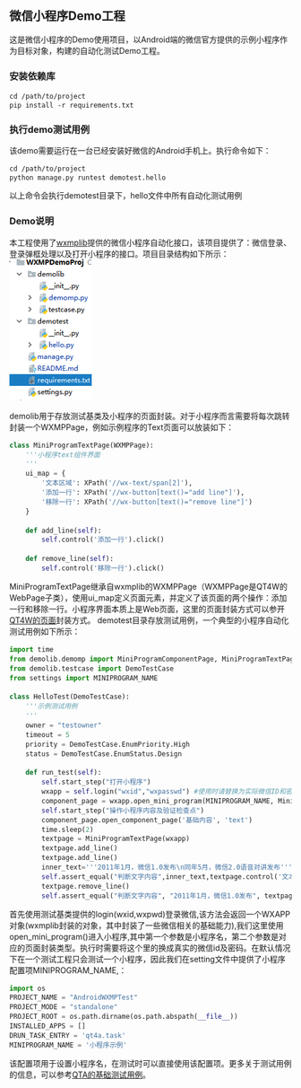 ## 微信小程序Demo工程
 这是微信小程序的Demo使用项目，以Android端的微信官方提供的示例小程序作为目标对象，构建的自动化测试Demo工程。

### 安装依赖库
```shell
cd /path/to/project
pip install -r requirements.txt
```

### 执行demo测试用例
该demo需要运行在一台已经安装好微信的Android手机上。执行命令如下：
```shell
cd /path/to/project
python manage.py runtest demotest.hello
```
以上命令会执行demotest目录下，hello文件中所有自动化测试用例

### Demo说明
本工程使用了[wxmplib][1]提供的微信小程序自动化接口，该项目提供了：微信登录、登录弹框处理以及打开小程序的接口。项目目录结构如下所示：
![enter description here][2]

demolib用于存放测试基类及小程序的页面封装。对于小程序而言需要将每次跳转封装一个WXMPPage，例如示例程序的Text页面可以放装如下：
```python
class MiniProgramTextPage(WXMPPage):
    '''小程序text组件界面
    '''
    ui_map = {
        '文本区域': XPath('//wx-text/span[2]'),
        '添加一行': XPath('//wx-button[text()="add line"]'),
        '移除一行': XPath('//wx-button[text()="remove line"]')
    }

    def add_line(self):
        self.control('添加一行').click()

    def remove_line(self):
        self.control('移除一行').click()

```
MiniProgramTextPage继承自wxmplib的WXMPPage（WXMPPage是QT4W的WebPage子类），使用ui_map定义页面元素，并定义了该页面的两个操作：添加一行和移除一行。小程序界面本质上是Web页面，这里的页面封装方式可以参开[QT4W的页面][3]封装方式。
demotest目录存放测试用例，一个典型的小程序自动化测试用例如下所示：
```python
import time
from demolib.demomp import MiniProgramComponentPage, MiniProgramTextPage
from demolib.testcase import DemoTestCase
from settings import MINIPROGRAM_NAME

class HelloTest(DemoTestCase):
    '''示例测试用例
    '''
    owner = "testowner"
    timeout = 5
    priority = DemoTestCase.EnumPriority.High
    status = DemoTestCase.EnumStatus.Design

    def run_test(self):
        self.start_step("打开小程序")
        wxapp = self.login("wxid","wxpasswd") #使用时请替换为实际微信ID和密码
        component_page = wxapp.open_mini_program(MINIPROGRAM_NAME, MiniProgramComponentPage)
        self.start_step("操作小程序内容及验证检查点")
        component_page.open_component_page('基础内容', 'text')
        time.sleep(2)
        textpage = MiniProgramTextPage(wxapp)
        textpage.add_line()
        textpage.add_line()
        inner_text='''2011年1月，微信1.0发布\n同年5月，微信2.0语音对讲发布'''
        self.assert_equal("判断文字内容",inner_text,textpage.control('文本区域').inner_text)
        textpage.remove_line()
        self.assert_equal("判断文字内容", "2011年1月，微信1.0发布", textpage.control('文本区域').inner_text)


```
首先使用测试基类提供的login(wxid,wxpwd)登录微信,该方法会返回一个WXAPP对象(wxmplib封装的对象，其中封装了一些微信相关的基础能力),我们这里使用open_mini_program()进入小程序,其中第一个参数是小程序名，第二个参数是对应的页面封装类型。执行时需要将这个里的换成真实的微信id及密码。在默认情况下在一个测试工程只会测试一个小程序，因此我们在setting文件中提供了小程序配置项MINIPROGRAM_NAME,：
```python
import os 
PROJECT_NAME = "AndroidWXMPTest"
PROJECT_MODE = "standalone"
PROJECT_ROOT = os.path.dirname(os.path.abspath(__file__))
INSTALLED_APPS = []
DRUN_TASK_ENTRY = 'qt4a.task'
MINIPROGRAM_NAME = '小程序示例'
```
该配置项用于设置小程序名，在测试时可以直接使用该配置项。更多关于测试用例的信息，可以参考[QTA的基础测试用例][4]。




  [1]: https://github.com/qtacore/AndroidWXMPLib
  [2]: image/content.PNG "content.png"
  [3]: https://qt4w.readthedocs.io/zh_CN/latest/usage.html
  [4]: https://qta-testbase.readthedocs.io/zh/latest/testcase.html